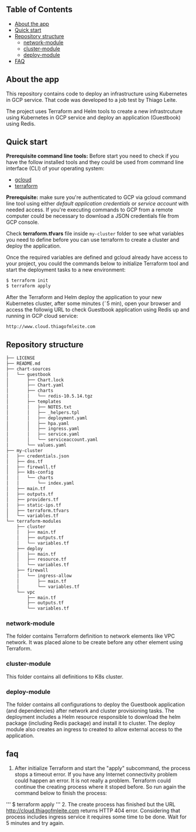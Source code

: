 ## Table of Contents
* [About the app](#about-the-app)
* [Quick start](#quick-start)
* [Repository structure](#repository-structure)
   * [network-module](#network-module)
   * [cluster-module](#cluster-module)
   * [deploy-module](#deploy-module)
* [FAQ](#faq)

## About the app

This repository contains code to deploy an infrastructure using Kubernetes in GCP service. That code was developed to a job test by Thiago Leite. 

The project uses Terraform and Helm tools to create a new infrastrcuture using Kubernetes in GCP service and deploy an application (Guestbook) using Redis. 

## Quick start
**Prerequisite command line tools:** Before start you need to check if you have the follow installed tools and they could be used from command line interface (CLI) of your operating system: 
 * [gcloud](https://cloud.google.com/sdk/gcloud/)
 * [terraform](https://www.terraform.io)

**Prerequisite:** make sure you're authenticated to GCP via gcloud command line tool using either _default application credentials_ or _service account_ with needed access. If you're executing commands to GCP from a remote computer could be necessary to download a JSON credentials file from GCP console.  

Check **terraform.tfvars** file inside `my-cluster` folder to see what variables you need to define before you can use terraform to create a cluster and deploy the application.  

Once the required variables are defined and gcloud already have access to your project, you could the commands below to initialize Terraform tool and start the deployment tasks to a new environment: 
```bash
$ terraform init
$ terraform apply
```

After the Terraform and Helm deploy the application to your new Kubernetes cluster, after some minutes (˜5 min), open your browser and access the followig URL to check Guestbook application using Redis up and running in GCP cloud service:

```
http://www.cloud.thiagofmleite.com
```

## Repository structure
```bash
├── LICENSE
├── README.md
├── chart-sources
│   └── guestbook
│       ├── Chart.lock
│       ├── Chart.yaml
│       ├── charts
│       │   └── redis-10.5.14.tgz
│       ├── templates
│       │   ├── NOTES.txt
│       │   ├── _helpers.tpl
│       │   ├── deployment.yaml
│       │   ├── hpa.yaml
│       │   ├── ingress.yaml
│       │   ├── service.yaml
│       │   └── serviceaccount.yaml
│       └── values.yaml
├── my-cluster
│   ├── credentials.json
│   ├── dns.tf
│   ├── firewall.tf
│   ├── k8s-config
│   │   └── charts
│   │       └── index.yaml
│   ├── main.tf
│   ├── outputs.tf
│   ├── providers.tf
│   ├── static-ips.tf
│   ├── terraform.tfvars
│   └── variables.tf
└── terraform-modules
    ├── cluster
    │   ├── main.tf
    │   ├── outputs.tf
    │   └── variables.tf
    ├── deploy
    │   ├── main.tf
    │   ├── resource.tf
    │   └── variables.tf
    ├── firewall
    │   └── ingress-allow
    │       ├── main.tf
    │       └── variables.tf
    └── vpc
        ├── main.tf
        ├── outputs.tf
        └── variables.tf

```

### network-module
The folder contains Terraform definition to network elements like VPC network. It was placed alone to be create before any other element using Terraform. 

### cluster-module
This folder contains all definitions to K8s cluster. 

### deploy-module
The folder contains all configurations to deploy the Guestbook application (and dependencies) after network and cluster provisioning tasks. The deployment includes a Helm resource responsible to download the helm package (including Redis package) and install it to cluster. The deploy module also creates an ingress to created to allow external access to the application. 

## faq
1. After initialize Terraform and start the "apply" subcommand, the process stops a timeout error. If you have any Internet connectivity problem could happen an error. It is not really a problem. Terraform could continue the creating process where it stoped before. So run again the command below to finish the process:

'''
$ terraform apply
'''
2. The create process has finished but the URL http://cloud.thiagofmleite.com returns HTTP 404 error. Considering that process includes ingress service it requires some time to be done. Wait for 5 minutes and try again. 
